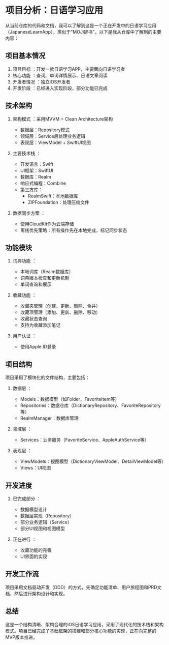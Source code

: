 # 项目分析：日语学习应用
从当前仓库的代码和文档，我可以了解到这是一个正在开发中的日语学习应用（JapaneseLearnApp），类似于"MOJi辞书"。以下是我从仓库中了解到的主要内容：

## 项目基本情况
1. 项目目标 ：开发一款日语学习APP，主要面向日语学习者
2. 核心功能 ：查词、单词详情展示、日语文章阅读
3. 开发者情况 ：独立iOS开发者
4. 开发阶段 ：已经进入实现阶段，部分功能已完成
## 技术架构
1. 架构模式 ：采用MVVM + Clean Architecture架构
   
   - 数据层：Repository模式
   - 领域层：Service层处理业务逻辑
   - 表现层：ViewModel + SwiftUI视图
2. 主要技术栈 ：
   
   - 开发语言：Swift
   - UI框架：SwiftUI
   - 数据库：Realm
   - 响应式编程：Combine
   - 第三方库：
     - RealmSwift：本地数据库
     - ZIPFoundation：处理压缩文件
3. 数据同步方案 ：
   
   - 使用CloudKit作为云端存储
   - 离线优先策略：所有操作先在本地完成，标记同步状态
## 功能模块
1. 词典功能 ：
   
   - 本地词库（Realm数据库）
   - 词典版本检查和更新机制
   - 单词查询和展示
2. 收藏功能 ：
   
   - 收藏夹管理（创建、更新、删除、合并）
   - 收藏项管理（添加、更新、删除、移动）
   - 收藏状态查询
   - 支持为收藏添加笔记
3. 用户认证 ：
   
   - 使用Apple ID登录
## 项目结构
项目采用了模块化的文件结构，主要包括：

1. 数据层 ：
   
   - Models：数据模型（如Folder、FavoriteItem等）
   - Repositories：数据仓库（DictionaryRepository、FavoriteRepository等）
   - RealmManager：数据库管理
2. 领域层 ：
   
   - Services：业务服务（FavoriteService、AppleAuthService等）
3. 表现层 ：
   
   - ViewModels：视图模型（DictionaryViewModel、DetailViewModel等）
   - Views：UI视图
## 开发进度
1. 已完成部分 ：
   
   - 数据模型设计
   - 数据层实现（Repository）
   - 部分业务逻辑（Service）
   - 部分UI视图和视图模型
2. 正在进行 ：
   
   - 收藏功能的完善
   - UI界面的实现
## 开发工作流
项目采用文档驱动开发（DDD）的方式，先确定功能清单、用户旅程图和PRD文档，然后进行架构设计和实现。

## 总结
这是一个结构清晰、架构合理的iOS日语学习应用，采用了现代化的技术栈和架构模式。项目已经完成了基础框架的搭建和部分核心功能的实现，正在向完整的MVP版本推进。